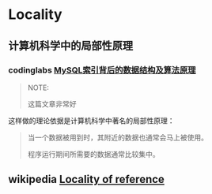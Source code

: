# Locality

## 计算机科学中的局部性原理

### codinglabs [MySQL索引背后的数据结构及算法原理](http://blog.codinglabs.org/articles/theory-of-mysql-index.html)

> NOTE: 
>
> 这篇文章非常好

这样做的理论依据是计算机科学中著名的局部性原理：

> 当一个数据被用到时，其附近的数据也通常会马上被使用。
>
> 程序运行期间所需要的数据通常比较集中。



## wikipedia [Locality of reference](https://en.wikipedia.org/wiki/Locality_of_reference)

